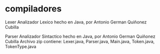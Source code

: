 # compiladores
Lexer 
Analizador Lexico hecho en Java, por Antonio German Quiñonez Cubilla

Parser 
Analizador Sintactico hecho en Java, por Antonio German Quiñonez Cubilla
Archivo zip contiene: Lexer.java, Parser.java, Main.java, Token.java, TokenType.java
